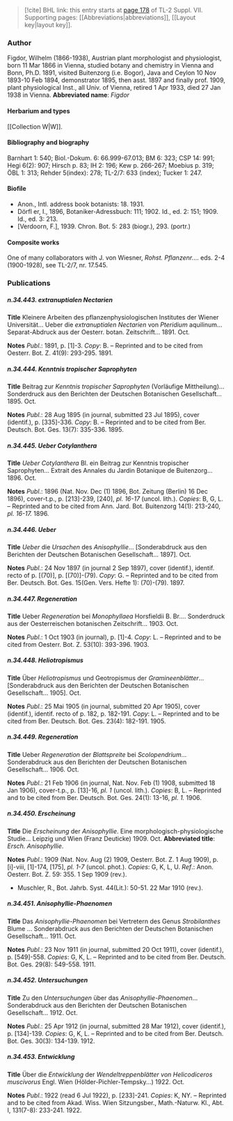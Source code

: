 > [!cite] BHL link: this entry starts at [page 178](https://www.biodiversitylibrary.org/page/33259682) of TL-2 Suppl. VII.
> Supporting pages: [[Abbreviations|abbreviations]], [[Layout key|layout key]].

### Author

Figdor, Wilhelm (1866-1938), Austrian plant morphologist and physiologist, born 11 Mar 1866 in Vienna, studied botany and chemistry in Vienna and Bonn, Ph.D. 1891, visited Buitenzorg (i.e. Bogor), Java and Ceylon 10 Nov 1893-10 Feb 1894, demonstrator 1895, then asst. 1897 and finally prof. 1909, plant physiological Inst., all Univ. of Vienna, retired 1 Apr 1933, died 27 Jan 1938 in Vienna. 
**Abbreviated name**: *Figdor*

#### Herbarium and types

[[Collection W|W]].

#### Bibliography and biography

Barnhart 1: 540; Biol.-Dokum. 6: 66.999-67.013; BM 6: 323; CSP 14: 991; Hegi 6(2): 907; Hirsch p. 83; IH 2: 196; Kew p. 266-267; Moebius p. 319; ÖBL 1: 313; Rehder 5(index): 278; TL-2/7: 633 (index); Tucker 1: 247.

#### Biofile

- Anon., Intl. address book botanists: 18. 1931.
- Dörfl er, I., 1896, Botaniker-Adressbuch: 111; 1902. Id., ed. 2: 151; 1909. Id., ed. 3: 213.
- \[Verdoorn, F.\], 1939. Chron. Bot. 5: 283 (biogr.), 293. (portr.)

#### Composite works

One of many collaborators with J. von Wiesner, *Rohst. Pflanzenr.*... eds. 2-4 (1900-1928), see TL-2/7, nr. 17.545.

### Publications

##### n.34.443. extranuptialen Nectarien

**Title**
Kleinere Arbeiten des pflanzenphysiologischen Institutes der Wiener Universität... Ueber die *extranuptialen Nectarien* von *Pteridium* aquilinum... Separat-Abdruck aus der Oesterr. botan. Zeitschrift... 1891. Oct.

**Notes**
*Publ*.: 1891, p. \[1\]-3. *Copy*: B. – Reprinted and to be cited from Oesterr. Bot. Z. 41(9): 293-295. 1891.

##### n.34.444. Kenntnis tropischer Saprophyten

**Title**
Beitrag zur *Kenntnis tropischer Saprophyten* (Vorläufige Mittheilung)... Sonderdruck aus den Berichten der Deutschen Botanischen Gesellschaft... 1895. Oct.

**Notes**
*Publ*.: 28 Aug 1895 (in journal, submitted 23 Jul 1895), cover (identif.), p. \[335\]-336. *Copy*: B. – Reprinted and to be cited from Ber. Deutsch. Bot. Ges. 13(7): 335-336. 1895.

##### n.34.445. Ueber Cotylanthera

**Title**
*Ueber Cotylanthera* Bl. ein Beitrag zur Kenntnis tropischer Saprophyten... Extrait des Annales du Jardin Botanique de Buitenzorg... 1896. Oct.

**Notes**
*Publ*.: 1896 (Nat. Nov. Dec (1) 1896, Bot. Zeitung (Berlin) 16 Dec 1896), cover-t.p., p. \[213\]-239, \[240\], *pl. 16-17* (uncol. lith.). *Copies*: B, G, L. – Reprinted and to be cited from Ann. Jard. Bot. Buitenzorg 14(1): 213-240, *pl. 16-17.* 1896.

##### n.34.446. Ueber

**Title**
*Ueber* die *Ursachen* des *Anisophyllie*... \[Sonderabdruck aus den Berichten der Deutschen Botanischen Gesellschaft... 1897\]. Oct.

**Notes**
*Publ*.: 24 Nov 1897 (in journal 2 Sep 1897), cover (identif.), identif. recto of p. \[(70)\], p. \[(70)\]-(79). *Copy*: G. – Reprinted and to be cited from Ber. Deutsch. Bot. Ges. 15(Gen. Vers. Hefte 1): (70)-(79). 1897.

##### n.34.447. Regeneration

**Title**
Ueber *Regeneration* bei *Monophyllaea* Horsfieldii B. Br.... Sonderdruck aus der Oesterreischen botanischen Zeitschrift... 1903. Oct.

**Notes**
*Publ*.: 1 Oct 1903 (in journal), p. \[1\]-4. *Copy*: L. – Reprinted and to be cited from Oesterr. Bot. Z. 53(10): 393-396. 1903.

##### n.34.448. Heliotropismus

**Title**
Über *Heliotropismus* und Geotropismus der *Gramineenblätter*... \[Sonderabdruck aus den Berichten der Deutschen Botanischen Gesellschaft... 1905\]. Oct.

**Notes**
*Publ*.: 25 Mai 1905 (in journal, submitted 20 Apr 1905), cover (identif.), identif. recto of p. 182, p. 182-191. *Copy*: L. – Reprinted and to be cited from Ber. Deutsch. Bot. Ges. 23(4): 182-191. 1905.

##### n.34.449. Regeneration

**Title**
Ueber *Regeneration* der *Blattspreite* bei *Scolopendrium*... Sonderabdruck aus den Berichten der Deutschen Botanischen Gesellschaft... 1906. Oct.

**Notes**
*Publ*.: 21 Feb 1906 (in journal, Nat. Nov. Feb (1) 1908, submitted 18 Jan 1906), cover-t.p., p. \[13\]-16, *pl. 1* (uncol. lith.). *Copies*: B, L. – Reprinted and to be cited from Ber. Deutsch. Bot. Ges. 24(1): 13-16, *pl. 1.* 1906.

##### n.34.450. Erscheinung

**Title**
Die *Erscheinung* der *Anisophyllie*. Eine morphologisch-physiologische Studie... Leipzig und Wien (Franz Deuticke) 1909. Oct.
**Abbreviated title**: *Ersch. Anisophyllie*.

**Notes**
*Publ*.: 1909 (Nat. Nov. Aug (2) 1909, Oesterr. Bot. Z. 1 Aug 1909), p. \[i\]-viii, \[1\]-174, \[175\], *pl. 1-7* (uncol. phot.). *Copies*: G, K, L, U.
*Ref*.: Anon. Oesterr. Bot. Z. 59: 355. 1 Sep 1909 (rev.).
- Muschler, R., Bot. Jahrb. Syst. 44(Lit.): 50-51. 22 Mar 1910 (rev.).

##### n.34.451. Anisophyllie-Phaenomen

**Title**
Das *Anisophyllie-Phaenomen* bei Vertretern des Genus *Strobilanthes* Blume ... Sonderabdruck aus den Berichten der Deutschen Botanischen Gesellschaft... 1911. Oct.

**Notes**
*Publ*.: 23 Nov 1911 (in journal, submitted 20 Oct 1911), cover (identif.), p. \[549\]-558.
*Copies*: G, K, L. – Reprinted and to be cited from Ber. Deutsch. Bot. Ges. 29(8): 549-558. 1911.

##### n.34.452. Untersuchungen

**Title**
Zu den *Untersuchungen* über das *Anisophyllie-Phaenomen*... Sonderabdruck aus den Berichten der Deutschen Botanischen Gesellschaft... 1912. Oct.

**Notes**
*Publ*.: 25 Apr 1912 (in journal, submitted 28 Mar 1912), cover (identif.), p. \[134\]-139. *Copies*: G, K, L. – Reprinted and to be cited from Ber. Deutsch. Bot. Ges. 30(3): 134-139. 1912.

##### n.34.453. Entwicklung

**Title**
Über die *Entwicklung* der *Wendeltreppenblätter von Helicodiceros muscivorus* Engl. Wien (Hölder-Pichler-Tempsky...) 1922. Oct.

**Notes**
*Publ*.: 1922 (read 6 Jul 1922), p. \[233\]-241. *Copies*: K, NY. – Reprinted and to be cited from Akad. Wiss. Wien Sitzungsber., Math.-Naturw. Kl., Abt. I, 131(7-8): 233-241. 1922.

